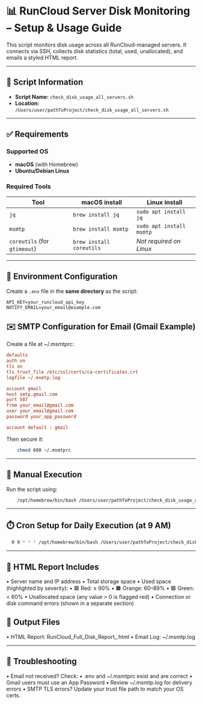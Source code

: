 # 📊 RunCloud Server Disk Monitoring – Setup & Usage Guide

This script monitors disk usage across all RunCloud-managed servers. It connects via SSH, collects disk statistics (total, used, unallocated), and emails a styled HTML report.

---

## 📁 Script Information

- **Script Name:** `check_disk_usage_all_servers.sh`
- **Location:**  
  `/Users/user/pathToProject/check_disk_usage_all_servers.sh`

---

## ✅ Requirements

### Supported OS

- **macOS** (with Homebrew)
- **Ubuntu/Debian Linux**

### Required Tools

| Tool      | macOS install                        | Linux install                          |
|-----------|--------------------------------------|----------------------------------------|
| `jq`      | `brew install jq`                    | `sudo apt install jq`                  |
| `msmtp`   | `brew install msmtp`                 | `sudo apt install msmtp`               |
| `coreutils` (for `gtimeout`) | `brew install coreutils` | _Not required on Linux_               |

---

## 🔐 Environment Configuration

Create a `.env` file in the **same directory** as the script:

```env
API_KEY=your_runcloud_api_key
NOTIFY_EMAIL=your_email@example.com
```

## ✉️ SMTP Configuration for Email (Gmail Example)
Create a file at ~/.msmtprc:

```ini
defaults
auth on
tls on
tls_trust_file /etc/ssl/certs/ca-certificates.crt
logfile ~/.msmtp.log

account gmail
host smtp.gmail.com
port 587
from your_email@gmail.com
user your_email@gmail.com
password your_app_password

account default : gmail
```

Then secure it:

```bash 
    chmod 600 ~/.msmtprc
```
---
## 🧪 Manual Execution

Run the script using:

```bash 
    /opt/homebrew/bin/bash /Users/user/pathToProject/check_disk_usage_all_servers.sh
```
---
## ⏱️ Cron Setup for Daily Execution (at 9 AM)
```bash
  0 9 * * * /opt/homebrew/bin/bash /Users/user/pathToProject/check_disk_usage_all_servers.sh > /dev/null 2>&1
```
---
## 📧 HTML Report Includes
•	Server name and IP address
•	Total storage space
•	Used space (highlighted by severity):
•	🟥 Red: ≥ 90%
•	🟧 Orange: 60–89%
•	🟩 Green: < 60%
•	Unallocated space (any value > 0 is flagged red)
•	Connection or disk command errors (shown in a separate section)

## 📂 Output Files
•	HTML Report:
RunCloud_Full_Disk_Report_<YYYY-MM-DD>.html
•	Email Log:
~/.msmtp.log

---

## 🧰 Troubleshooting
•	Email not received? Check:
•	.env and ~/.msmtprc exist and are correct
•	Gmail users must use an App Password
•	Review ~/.msmtp.log for delivery errors
•	SMTP TLS errors? Update your trust file path to match your OS certs.